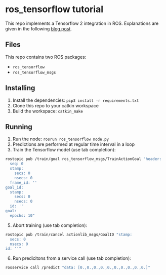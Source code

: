 ros_tensorflow tutorial
=====

This repo implements a Tensorflow 2 integration in ROS.
Explanations are given in the following [blog post](https://jacqueskaiser.com/posts/2020/03/ros-tensorflow).

Files
-----

This repo contains two ROS packages:
- `ros_tensorflow`
- `ros_tensorflow_msgs`

Installing
-----

1. Install the dependencies: ```pip3 install -r requirements.txt```
2. Clone this repo to your catkin workspace
3. Build the workspace: `catkin_make`

Running
-----

1. Run the node: `rosrun ros_tensorflow node.py`
3. Predictions are performed at regular time interval in a loop
4. Train the Tensorflow model (use tab completion):
```bash
rostopic pub /train/goal ros_tensorflow_msgs/TrainActionGoal "header:
  seq: 0
  stamp:
    secs: 0
    nsecs: 0
  frame_id: ''
goal_id:
  stamp:
    secs: 0
    nsecs: 0
  id: ''
goal:
  epochs: 10"
```

5. Abort training (use tab completion):
```bash
rostopic pub /train/cancel actionlib_msgs/GoalID "stamp:
  secs: 0
  nsecs: 0
id: ''"
```

6. Run predicitons from a service call (use tab completion):
```bash
rosservice call /predict "data: [0.,0.,0.,0.,0.,0.,0.,0.,0.,0.]"
```
